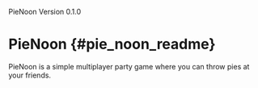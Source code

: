 PieNoon Version 0.1.0

# PieNoon {#pie_noon_readme}

PieNoon is a simple multiplayer party game where you can throw pies at your
friends.


  [adb]: http://developer.android.com/tools/help/adb.html
  [ADT]: http://developer.android.com/tools/sdk/eclipse-adt.html
  [Android NDK]: http://developer.android.com/tools/sdk/ndk/index.html
  [Android SDK]: http://developer.android.com/sdk/index.html
  [cmake]: http://www.cmake.org
  [Cygwin installation]: http://www.cygwin.com/
  [cygwin]: http://www.cygwin.com/
  [cwebp]: https://developers.google.com/speed/webp/docs/cwebp
  [WebP Precompiled Utilities]: https://developers.google.com/speed/webp/docs/precompiled
  [DirectX SDK]: http://www.microsoft.com/en-us/download/details.aspx?id=6812
  [Finite-state machine]: http://en.wikipedia.org/wiki/Finite-state_machine
  [Flatbuffers]: http://google.github.io/flatbuffers/
  [Flatbuffers compiler]: http://google.github.io/flatbuffers/md__compiler.html
  [Flatbuffers schema]: http://google.github.io/flatbuffers/md__schemas.html
  [Linux]: http://en.wikipedia.org/wiki/Linux
  [JSON]: http://json.org/
  [managing avds]: http://developer.android.com/tools/devices/managing-avds.html
  [NDK Eclipse plugin]: http://developer.android.com/sdk/index.html
  [OS X]: http://www.apple.com/osx/
  [Python]: http://python.org/
  [Ubuntu]: http://www.ubuntu.com
  [Visual Studio]: http://www.visualstudio.com/
  [Windows]: http://windows.microsoft.com/
  [webp]: https://developers.google.com/speed/webp/

